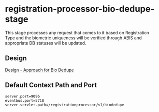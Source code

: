 # registration-processor-bio-dedupe-stage

This stage processes any request that comes to it based on Registration Type and the biometric uniqueness will be verified through ABIS and appropriate DB statuses will be updated.

## Design

[Design - Approach for Bio Dedupe](https://github.com/mosip/registration/blob/master/design/registration-processor/Approach_for_bio_dedupe.md)

## Default Context Path and Port
```
server.port=9096
eventbus.port=5718
server.servlet.path=/registrationprocessor/v1/biodedupe
```


